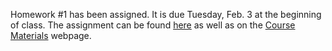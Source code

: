 <!--
.. title: Homework #1 assigned
.. slug: homework-1-assigned
.. date: 2015-01-27 09:09:19 UTC-06:00
.. tags: 
.. link: 
.. description: 
.. type: text
-->

Homework #1 has been assigned.  It is due Tuesday, Feb. 3 at the beginning of class.  The assignment can be found [here](/files/assignment1.pdf) as well as on the [Course Materials](/course-mat) webpage.
